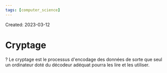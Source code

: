 ```yaml
---
tags: [computer_science] 
---
```

Created: 2023-03-12

# Cryptage
?
Le cryptage est le processus d'encodage des données de sorte que seul un ordinateur doté du décodeur adéquat pourra les lire et les utiliser.
<!--SR:!2023-03-13,1,230-->